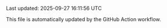 Last updated: 2025-09-27 16:11:56 UTC

This file is automatically updated by the GitHub Action workflow.
